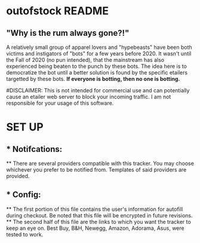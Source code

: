 # outofstock README
## "Why is the rum always gone?!"

A relatively small group of apparel lovers and "hypebeasts" have been both victims and instigators of "bots" for a few years before 2020. It wasn't until the Fall of 2020 (no pun intended), that the mainstream has also experienced being beaten to the punch by these bots. The idea here is to democratize the bot until a better solution is found by the specific etailers targetted by these bots. **If everyone is botting, then no one is botting.**

#DISCLAIMER: This is not intended for commercial use and can potentially cause an etailer web server to block your incoming traffic. I am not responsible for your usage of this software.

# SET UP

## * Notifcations: 
** There are several providers compatible with this tracker. You may choose whichever you prefer to be notified from. Templates of said providers are provided.

## * Config: 
** The first portion of this file contains the user's information for autofill during checkout. Be noted that this file will be encrypted in future revisions. 
** The second half of this file are the links to which you want the tracker to keep an eye on. Best Buy, B&H, Newegg, Amazon, Adorama, Asus, were tested to work.
